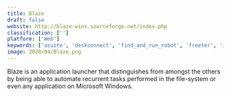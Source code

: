 ```yaml
---
title: Blaze
draft: false 
website: http://blaze-wins.sourceforge.net/index.php
classification: ['']
platform: ['Web']
keywords: ['asuite', 'deskconnect', 'find_and_run_robot', 'freeter', 'ionic', 'jumpshare_for_windows', 'liberkey', 'pstart', 'quick_cliq', 'symenu', 'the_new_minbox', 'versa', 'dmenu']
image: 2020/04/Blaze.png
---
```

Blaze is an application launcher that distinguishes from amongst the others by being able to automate recurrent tasks performed in the file-system or even any application on Microsoft Windows.